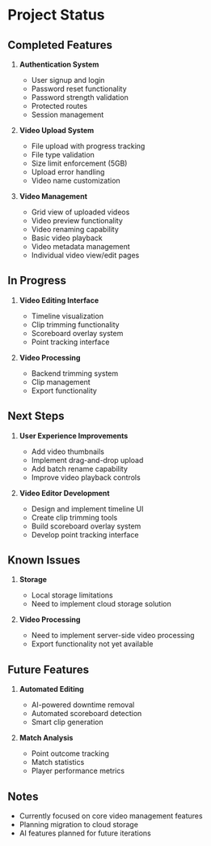 # Project Status

## Completed Features
1. **Authentication System**
   - User signup and login
   - Password reset functionality
   - Password strength validation
   - Protected routes
   - Session management

2. **Video Upload System**
   - File upload with progress tracking
   - File type validation
   - Size limit enforcement (5GB)
   - Upload error handling
   - Video name customization

3. **Video Management**
   - Grid view of uploaded videos
   - Video preview functionality
   - Video renaming capability
   - Basic video playback
   - Video metadata management
   - Individual video view/edit pages

## In Progress
1. **Video Editing Interface**
   - Timeline visualization
   - Clip trimming functionality
   - Scoreboard overlay system
   - Point tracking interface

2. **Video Processing**
   - Backend trimming system
   - Clip management
   - Export functionality

## Next Steps
1. **User Experience Improvements**
   - Add video thumbnails
   - Implement drag-and-drop upload
   - Add batch rename capability
   - Improve video playback controls

2. **Video Editor Development**
   - Design and implement timeline UI
   - Create clip trimming tools
   - Build scoreboard overlay system
   - Develop point tracking interface

## Known Issues
1. **Storage**
   - Local storage limitations
   - Need to implement cloud storage solution

2. **Video Processing**
   - Need to implement server-side video processing
   - Export functionality not yet available

## Future Features
1. **Automated Editing**
   - AI-powered downtime removal
   - Automated scoreboard detection
   - Smart clip generation

2. **Match Analysis**
   - Point outcome tracking
   - Match statistics
   - Player performance metrics

## Notes
- Currently focused on core video management features
- Planning migration to cloud storage
- AI features planned for future iterations